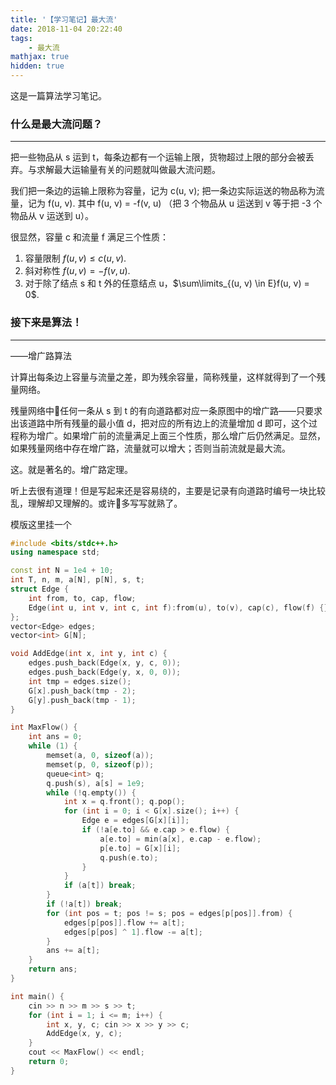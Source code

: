 ```yaml
---
title: '【学习笔记】最大流'
date: 2018-11-04 20:22:40
tags:
    - 最大流
mathjax: true
hidden: true
---
```


这是一篇算法学习笔记。

### 什么是最大流问题？
-----

把一些物品从 s 运到 t，每条边都有一个运输上限，货物超过上限的部分会被丢弃。与求解最大运输量有关的问题就叫做最大流问题。

我们把一条边的运输上限称为容量，记为 c(u, v); 把一条边实际运送的物品称为流量，记为 f(u, v). 其中 f(u, v) = -f(v, u) （把 3 个物品从 u 运送到 v 等于把 -3 个物品从 v 运送到 u）。

很显然，容量 c 和流量 f 满足三个性质：
1. 容量限制 $f(u, v) \leq c(u, v)$.
2. 斜对称性 $f(u, v) = -f(v, u)$.
3. 对于除了结点 s 和 t 外的任意结点 u，$\sum\limits_{(u, v) \in E}f(u, v) = 0$.

### 接下来是算法！
-----

——增广路算法

计算出每条边上容量与流量之差，即为残余容量，简称残量，这样就得到了一个残量网络。

残量网络中任何一条从 s 到 t 的有向道路都对应一条原图中的增广路——只要求出该道路中所有残量的最小值 d，把对应的所有边上的流量增加 d 即可，这个过程称为增广。如果增广前的流量满足上面三个性质，那么增广后仍然满足。显然，如果残量网络中存在增广路，流量就可以增大；否则当前流就是最大流。

这。就是著名的。增广路定理。

听上去很有道理！但是写起来还是容易绕的，主要是记录有向道路时编号一块比较乱，理解却又理解的。或许多写写就熟了。

模版这里挂一个
``` c++
#include <bits/stdc++.h>
using namespace std;

const int N = 1e4 + 10;
int T, n, m, a[N], p[N], s, t;
struct Edge {
    int from, to, cap, flow;
    Edge(int u, int v, int c, int f):from(u), to(v), cap(c), flow(f) {}
};
vector<Edge> edges;
vector<int> G[N];

void AddEdge(int x, int y, int c) {
    edges.push_back(Edge(x, y, c, 0));
    edges.push_back(Edge(y, x, 0, 0));
    int tmp = edges.size();
    G[x].push_back(tmp - 2);
    G[y].push_back(tmp - 1);
}

int MaxFlow() {
    int ans = 0;
    while (1) {
        memset(a, 0, sizeof(a));
        memset(p, 0, sizeof(p));
        queue<int> q;
        q.push(s), a[s] = 1e9;
        while (!q.empty()) {
            int x = q.front(); q.pop();
            for (int i = 0; i < G[x].size(); i++) {
                Edge e = edges[G[x][i]];
                if (!a[e.to] && e.cap > e.flow) {
                    a[e.to] = min(a[x], e.cap - e.flow);
                    p[e.to] = G[x][i];
                    q.push(e.to);
                }
            }
            if (a[t]) break;
        }
        if (!a[t]) break;
        for (int pos = t; pos != s; pos = edges[p[pos]].from) {
            edges[p[pos]].flow += a[t];
            edges[p[pos] ^ 1].flow -= a[t];
        }
        ans += a[t];
    }
    return ans;
}

int main() {
    cin >> n >> m >> s >> t;
    for (int i = 1; i <= m; i++) {
        int x, y, c; cin >> x >> y >> c;
        AddEdge(x, y, c);
    }
    cout << MaxFlow() << endl;
    return 0;
}
```